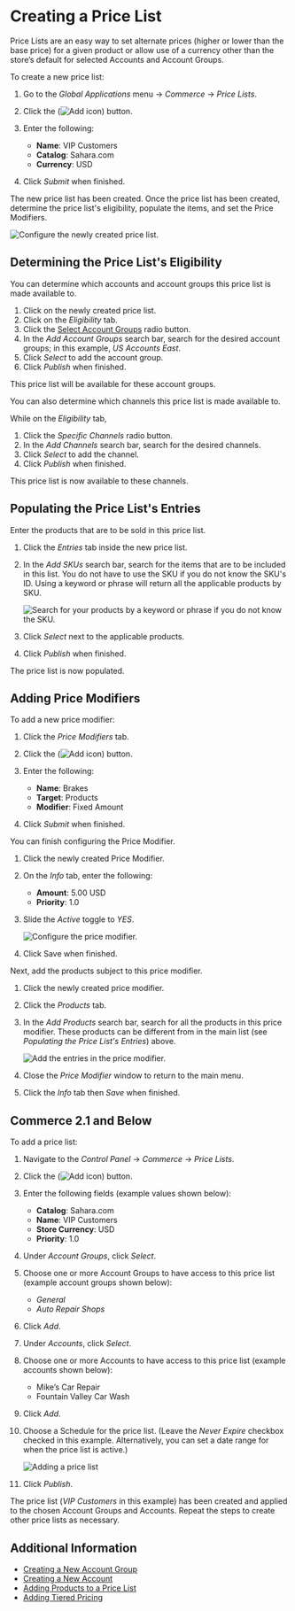 # Creating a Price List

Price Lists are an easy way to set alternate prices (higher or lower than the base price) for a given product or allow use of a currency other than the store’s default for selected Accounts and Account Groups.

To create a new price list:

1. Go to the _Global Applications_ menu &rarr; _Commerce_ &rarr; _Price Lists_.
1. Click the (![Add icon](../../images/icon-add.png)) button.
1. Enter the following:

    * **Name**: VIP Customers
    * **Catalog**: Sahara.com
    * **Currency**: USD

1. Click _Submit_ when finished.

The new price list has been created. Once the price list has been created, determine the price list's eligibility, populate the items, and set the Price Modifiers.

![Configure the newly created price list.](./creating-a-price-list/images/02.png)

## Determining the Price List's Eligibility

You can determine which accounts and account groups this price list is made available to.

1. Click on the newly created price list.
1. Click on the _Eligibility_ tab.
1. Click the [Select Account Groups](../../account-management/creating-a-new-account-group.md) radio button.
1. In the _Add Account Groups_ search bar, search for the desired account groups; in this example, _US Accounts East_.
1. Click _Select_ to add the account group.
1. Click _Publish_ when finished.

This price list will be available for these account groups.

You can also determine which channels this price list is made available to.

While on the _Eligibility_ tab,

1. Click the _Specific Channels_ radio button.
1. In the _Add Channels_ search bar, search for the desired channels.
1. Click _Select_ to add the channel.
1. Click _Publish_ when finished.

This price list is now available to these channels.

## Populating the Price List's Entries

Enter the products that are to be sold in this price list.

1. Click the _Entries_ tab inside the new price list.
1. In the _Add SKUs_ search bar, search for the items that are to be included in this list. You do not have to use the SKU if you do not know the SKU's ID. Using a keyword or phrase will return all the applicable products by SKU.

    ![Search for your products by a keyword or phrase if you do not know the SKU.](./creating-a-price-list/images/03.png)

1. Click _Select_ next to the applicable products.
1. Click _Publish_ when finished.

The price list is now populated.

## Adding Price Modifiers

To add a new price modifier:

1. Click the _Price Modifiers_ tab.
1. Click the (![Add icon](../../images/icon-add.png)) button.
1. Enter the following:

    * **Name**: Brakes
    * **Target**: Products
    * **Modifier**: Fixed Amount

1. Click _Submit_ when finished.

You can finish configuring the Price Modifier.

1. Click the newly created Price Modifier.
1. On the _Info_ tab, enter the following:

    * **Amount**: 5.00 USD
    * **Priority**: 1.0

1. Slide the _Active_ toggle to _YES_.

    ![Configure the price modifier.](./creating-a-price-list/images/05.png)

1. Click Save when finished.

Next, add the products subject to this price modifier.

1. Click the newly created price modifier.
1. Click the _Products_ tab.
1. In the _Add Products_ search bar, search for all the products in this price modifier. These products can be different from in the main list (see _Populating the Price List's Entries_) above.

    ![Add the entries in the price modifier.](./creating-a-price-list/images/04.png)

1. Close the _Price Modifier_ window to return to the main menu.
1. Click the _Info_ tab then _Save_ when finished.

## Commerce 2.1 and Below

To add a price list:

1. Navigate to the _Control Panel_ → _Commerce_ → _Price Lists_.
1. Click the (![Add icon](../../images/icon-add.png)) button.
1. Enter the following fields (example values shown below):
    * **Catalog**: Sahara.com
    * **Name**: VIP Customers
    * **Store Currency**: USD
    * **Priority**: 1.0
1. Under _Account Groups_, click _Select_.
1. Choose one or more Account Groups to have access to this price list (example account groups shown below):
    * _General_
    * _Auto Repair Shops_
1. Click _Add_.
1. Under _Accounts_, click _Select_.
1. Choose one or more Accounts to have access to this price list (example accounts shown below):
    * Mike’s Car Repair
    * Fountain Valley Car Wash
1. Click _Add_.
1. Choose a Schedule for the price list. (Leave the _Never Expire_ checkbox checked in this example. Alternatively, you can set a date range for when the price list is active.)

    ![Adding a price list](./creating-a-price-list/images/01.png)

1. Click _Publish_.

The price list (_VIP Customers_ in this example) has been created and applied to the chosen Account Groups and Accounts. Repeat the steps to create other price lists as necessary.

## Additional Information

* [Creating a New Account Group](../../account-management/creating-a-new-account-group.md)
* [Creating a New Account](../../account-management/creating-a-new-account.md)
* [Adding Products to a Price List](./adding-products-to-a-price-list.md)
* [Adding Tiered Pricing](./adding-tiered-pricing.md)

